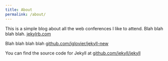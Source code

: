 ```yaml
---
title: About
permalink: /about/
---
```


This is a simple blog about all the web conferences I like to attend. Blah blah blah blah. [jekylrb.com](http://jekylrb.com/)

Blah blah blah blah [github.com/jglovier/jekyll-new](https://github.com/jglovier/jekyll-new)

You can find the source code for Jekyll at [github.com/jekyll/jekyll](https://github.com/jekyll/jekyll)
